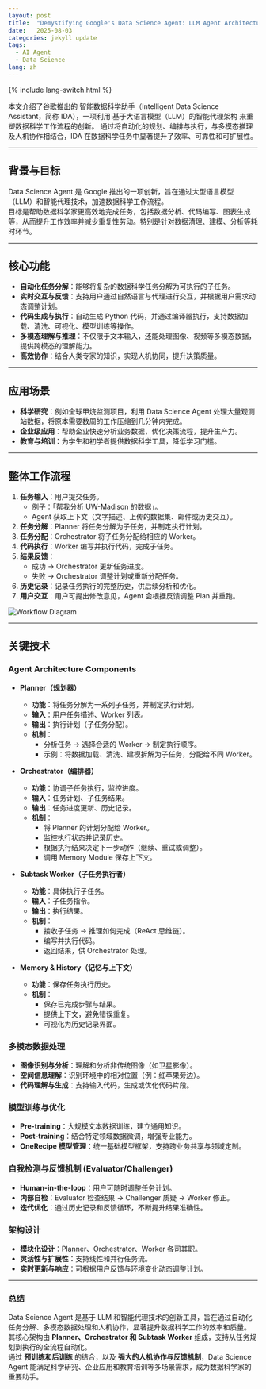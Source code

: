 ```yaml
---
layout: post
title:  "Demystifying Google's Data Science Agent: LLM Agent Architecture & Core Technologies"
date:   2025-08-03
categories: jekyll update
tags: 
  - AI Agent
  - Data Science
lang: zh
---
```


{% include lang-switch.html %}

本文介绍了谷歌推出的 智能数据科学助手（Intelligent Data Science Assistant，简称 IDA），一项利用 基于大语言模型（LLM）的智能代理架构 来重塑数据科学工作流程的创新。
通过将自动化的规划、编排与执行，与多模态推理及人机协作相结合，IDA 在数据科学任务中显著提升了效率、可靠性和可扩展性。

---

## 背景与目标
Data Science Agent 是 Google 推出的一项创新，旨在通过大型语言模型（LLM）和智能代理技术，加速数据科学工作流程。  
目标是帮助数据科学家更高效地完成任务，包括数据分析、代码编写、图表生成等，从而提升工作效率并减少重复性劳动。特别是针对数据清理、建模、分析等耗时环节。  

---

## 核心功能
- **自动化任务分解**：能够将复杂的数据科学任务分解为可执行的子任务。  
- **实时交互与反馈**：支持用户通过自然语言与代理进行交互，并根据用户需求动态调整计划。  
- **代码生成与执行**：自动生成 Python 代码，并通过编译器执行，支持数据加载、清洗、可视化、模型训练等操作。  
- **多模态理解与推理**：不仅限于文本输入，还能处理图像、视频等多模态数据，提供跨模态的理解能力。  
- **高效协作**：结合人类专家的知识，实现人机协同，提升决策质量。  

---

## 应用场景
- **科学研究**：例如全球甲烷监测项目，利用 Data Science Agent 处理大量观测站数据，将原本需要数周的工作压缩到几分钟内完成。  
- **企业级应用**：帮助企业快速分析业务数据，优化决策流程，提升生产力。  
- **教育与培训**：为学生和初学者提供数据科学工具，降低学习门槛。  

---

## 整体工作流程

1. **任务输入**：用户提交任务。  
   - 例子：「帮我分析 UW-Madison 的数据」。  
   - Agent 获取上下文（文字描述、上传的数据集、邮件或历史交互）。  
2. **任务分解**：Planner 将任务分解为子任务，并制定执行计划。  
3. **任务分配**：Orchestrator 将子任务分配给相应的 Worker。  
4. **代码执行**：Worker 编写并执行代码，完成子任务。  
5. **结果反馈**：  
   - 成功 → Orchestrator 更新任务进度。  
   - 失败 → Orchestrator 调整计划或重新分配任务。  
6. **历史记录**：记录任务执行的完整历史，供后续分析和优化。  
7. **用户交互**：用户可提出修改意见，Agent 会根据反馈调整 Plan 并重跑。  

![Workflow Diagram](https://media.licdn.com/dms/image/v2/D5622AQEvFkzZ8_1Wdg/feedshare-shrink_2048_1536/B56Zhu2HixG0Ao-/0/1754206340077?e=1756944000&v=beta&t=8XH93eDowQYl1XhGXakJDpFSw35M2n5mmFNFXeb7gF0)

---

## 关键技术

### Agent Architecture Components
- **Planner（规划器）**
  - **功能**：将任务分解为一系列子任务，并制定执行计划。  
  - **输入**：用户任务描述、Worker 列表。  
  - **输出**：执行计划（子任务分配）。  
  - **机制**：  
    - 分析任务 → 选择合适的 Worker → 制定执行顺序。  
    - 示例：将数据加载、清洗、建模拆解为子任务，分配给不同 Worker。  

- **Orchestrator（编排器）**
  - **功能**：协调子任务执行，监控进度。  
  - **输入**：任务计划、子任务结果。  
  - **输出**：任务进度更新、历史记录。  
  - **机制**：  
    - 将 Planner 的计划分配给 Worker。  
    - 监控执行状态并记录历史。  
    - 根据执行结果决定下一步动作（继续、重试或调整）。  
    - 调用 Memory Module 保存上下文。  

- **Subtask Worker（子任务执行者）**
  - **功能**：具体执行子任务。  
  - **输入**：子任务指令。  
  - **输出**：执行结果。  
  - **机制**：  
    - 接收子任务 → 推理如何完成（ReAct 思维链）。  
    - 编写并执行代码。  
    - 返回结果，供 Orchestrator 处理。  

- **Memory & History（记忆与上下文）**
  - **功能**：保存任务执行历史。  
  - **机制**：  
    - 保存已完成步骤与结果。  
    - 提供上下文，避免错误重复。  
    - 可视化为历史记录界面。  

### 多模态数据处理
- **图像识别与分析**：理解和分析非传统图像（如卫星影像）。  
- **空间信息理解**：识别环境中的相对位置（例：红苹果旁边）。  
- **代码理解与生成**：支持输入代码，生成或优化代码片段。  

### 模型训练与优化
- **Pre-training**：大规模文本数据训练，建立通用知识。  
- **Post-training**：结合特定领域数据微调，增强专业能力。  
- **OneRecipe 模型管理**：统一基础模型框架，支持跨业务共享与领域定制。  

### 自我检测与反馈机制 (Evaluator/Challenger)
- **Human-in-the-loop**：用户可随时调整任务计划。  
- **内部自检**：Evaluator 检查结果 → Challenger 质疑 → Worker 修正。  
- **迭代优化**：通过历史记录和反馈循环，不断提升结果准确性。  

### 架构设计
- **模块化设计**：Planner、Orchestrator、Worker 各司其职。  
- **灵活性与扩展性**：支持线性和并行任务流。  
- **实时更新与响应**：可根据用户反馈与环境变化动态调整计划。  

---

### 总结
Data Science Agent 是基于 LLM 和智能代理技术的创新工具，旨在通过自动化任务分解、多模态数据处理和人机协作，显著提升数据科学工作的效率和质量。  
其核心架构由 **Planner、Orchestrator 和 Subtask Worker** 组成，支持从任务规划到执行的全流程自动化。  
通过 **预训练和后训练** 的结合，以及 **强大的人机协作与反馈机制**，Data Science Agent 能满足科学研究、企业应用和教育培训等多场景需求，成为数据科学家的重要助手。
